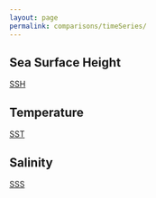 ```yaml
---
layout: page
permalink: comparisons/timeSeries/
---
```



<section class="features">
  <div class="grid">
    <div class="unit one-third">
      <h2>Sea Surface Height</h2>
      <a href="ssh">SSH</a>
    </div>
    <div class="unit one-third">
      <h2>Temperature</h2>
      <a href="sst">SST</a>
    </div>
    <div class="unit one-third">
      <h2>Salinity</h2>
      <a href="sss">SSS</a>
    </div>
    <div class="clear"></div>
  </div>
</section>
